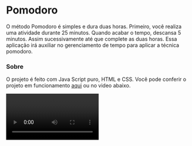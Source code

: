 # Pomodoro

O método Pomodoro é simples e dura duas horas. Primeiro, você realiza uma atividade durante 25 minutos.
Quando acabar o tempo, descansa 5 minutos. Assim sucessivamente até que complete as duas horas.
Essa aplicação irá auxiliar no gerenciamento de tempo para aplicar a técnica pomodoro.

### Sobre

O projeto é feito com Java Script puro, HTML e CSS. Você pode conferir o projeto em funcionamento <a href="https://yurisalesdeoliveira.github.io/pomodoro/" target="_blank">aqui</a> ou no video abaixo.

<div>
  <video src="https://user-images.githubusercontent.com/54549125/146134351-37a5e4d6-6eec-4379-b8a3-500855d96c09.mp4"  width="50%"controls="controls" autoplay="autoplay">
</div>

